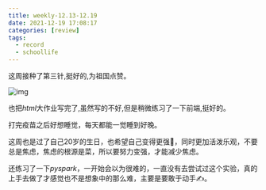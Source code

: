 ```yaml
---
title: weekly-12.13-12.19
date: 2021-12-19 17:08:17
categories: [review]
tags:
  - record
  - schoollife
---
```


这周接种了第三针,挺好的,为祖国点赞。

![img](https://gitee.com/cao_ziqiang/img/raw/master/20211224171022.gif)

也把$html$大作业写完了,虽然写的不好,但是稍微练习了一下前端,挺好的。

打完疫苗之后好想睡觉，每天都能一觉睡到好晚。

这周也是过了自己20岁的生日，也希望自己变得更强💪，同时更加活泼乐观，不要总是焦虑，焦虑的根源是菜，所以要努力变强，才能减少焦虑。

还练习了一下$pyspark$，一开始会以为很难的，一直没有去尝试过这个实验，真的上手去做了才感觉也不是想象中的那么难，主要是要敢于动手✍。

